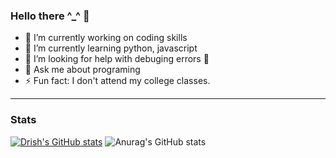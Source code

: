 ### Hello there ^_^ 👋

- 🔭 I’m currently working on coding skills
- 🌱 I’m currently learning python, javascript
- 🤔 I’m looking for help with debuging errors 🤣
- 💬 Ask me about programing
- ⚡ Fun fact: I don't attend my college classes.

---
### Stats 

[![Drish's GitHub stats](https://github-readme-stats.vercel.app/api?username=Drish-xD)](https://github.com/anuraghazra/github-readme-stats)
![Anurag's GitHub stats](https://github-readme-stats.vercel.app/api?username=anuraghazra&show_icons=true)
